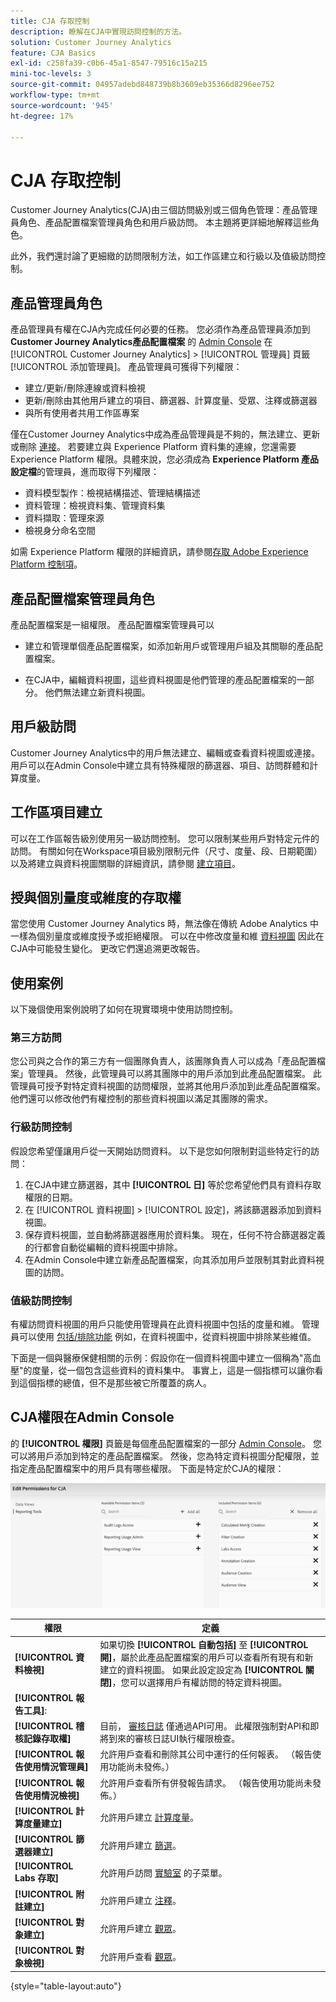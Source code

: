 ```yaml
---
title: CJA 存取控制
description: 瞭解在CJA中實現訪問控制的方法。
solution: Customer Journey Analytics
feature: CJA Basics
exl-id: c258fa39-c0b6-45a1-8547-79516c15a215
mini-toc-levels: 3
source-git-commit: 04957adebd848739b8b3609eb35366d8296ee752
workflow-type: tm+mt
source-wordcount: '945'
ht-degree: 17%

---
```


# CJA 存取控制

Customer Journey Analytics(CJA)由三個訪問級別或三個角色管理：產品管理員角色、產品配置檔案管理員角色和用戶級訪問。 本主題將更詳細地解釋這些角色。

此外，我們還討論了更細緻的訪問限制方法，如工作區建立和行級以及值級訪問控制。

## 產品管理員角色

產品管理員有權在CJA內完成任何必要的任務。 您必須作為產品管理員添加到 **Customer Journey Analytics產品配置檔案** 的 [Admin Console](https://adminconsole.adobe.com/enterprise/) 在 [!UICONTROL Customer Journey Analytics] > [!UICONTROL 管理員] 頁籤 [!UICONTROL 添加管理員]。 產品管理員可獲得下列權限：

* 建立/更新/刪除連線或資料檢視
* 更新/刪除由其他用戶建立的項目、篩選器、計算度量、受眾、注釋或篩選器
* 與所有使用者共用工作區專案

僅在Customer Journey Analytics中成為產品管理員是不夠的，無法建立、更新或刪除 [連接](/help/connections/overview.md)。 若要建立與 Experience Platform 資料集的連線，您還需要 Experience Platform 權限。具體來說，您必須成為 **Experience Platform 產品設定檔**&#x200B;的管理員，進而取得下列權限：

* 資料模型製作：檢視結構描述、管理結構描述
* 資料管理：檢視資料集、管理資料集
* 資料擷取：管理來源
* 檢視身分命名空間

如需 Experience Platform 權限的詳細資訊，請參閱[存取 Adobe Experience Platform 控制項](https://experienceleague.adobe.com/docs/experience-platform/access-control/home.html)。

## 產品配置檔案管理員角色

產品配置檔案是一組權限。 產品配置檔案管理員可以

* 建立和管理單個產品配置檔案，如添加新用戶或管理用戶組及其關聯的產品配置檔案。

* 在CJA中，編輯資料視圖，這些資料視圖是他們管理的產品配置檔案的一部分。 他們無法建立新資料視圖。

## 用戶級訪問

Customer Journey Analytics中的用戶無法建立、編輯或查看資料視圖或連接。 用戶可以在Admin Console中建立具有特殊權限的篩選器、項目、訪問群體和計算度量。

## 工作區項目建立

可以在工作區報告級別使用另一級訪問控制。 您可以限制某些用戶對特定元件的訪問。 有關如何在Workspace項目級別限制元件（尺寸、度量、段、日期範圍）以及將建立與資料視圖關聯的詳細資訊，請參閱 [建立項目](/help/analysis-workspace/curate-share/curate.md)。

## 授與個別量度或維度的存取權

當您使用 Customer Journey Analytics 時，無法像在傳統 Adobe Analytics 中一樣為個別量度或維度授予或拒絕權限。 可以在中修改度量和維 [資料視圖](/help/data-views/data-views.md) 因此在CJA中可能發生變化。 更改它們還追溯更改報告。

## 使用案例

以下幾個使用案例說明了如何在現實環境中使用訪問控制。

### 第三方訪問

您公司與之合作的第三方有一個團隊負責人，該團隊負責人可以成為「產品配置檔案」管理員。 然後，此管理員可以將其團隊中的用戶添加到此產品配置檔案。 此管理員可授予對特定資料視圖的訪問權限，並將其他用戶添加到此產品配置檔案。 他們還可以修改他們有權控制的那些資料視圖以滿足其團隊的需求。

### 行級訪問控制

假設您希望僅讓用戶從一天開始訪問資料。 以下是您如何限制對這些特定行的訪問：

1. 在CJA中建立篩選器，其中 **[!UICONTROL 日]** 等於您希望他們具有資料存取權限的日期。
1. 在 [!UICONTROL 資料視圖] > [!UICONTROL 設定]，將該篩選器添加到資料視圖。
1. 保存資料視圖，並自動將篩選器應用於資料集。 現在，任何不符合篩選器定義的行都會自動從編輯的資料視圖中排除。
1. 在Admin Console中建立新產品配置檔案，向其添加用戶並限制其對此資料視圖的訪問。

### 值級訪問控制

有權訪問資料視圖的用戶只能使用管理員在此資料視圖中包括的度量和維。 管理員可以使用 [包括/排除功能](/help/data-views/component-settings/include-exclude-values.md) 例如，在資料視圖中，從資料視圖中排除某些維值。

下面是一個與醫療保健相關的示例：假設你在一個資料視圖中建立一個稱為&quot;高血壓&quot;的度量，從一個包含這些資料的資料集中。 事實上，這是一個指標可以讓你看到這個指標的總值，但不是那些被它所覆蓋的病人。

## CJA權限在Admin Console

的 **[!UICONTROL 權限]** 頁籤是每個產品配置檔案的一部分 [Admin Console](https://adminconsole.adobe.com/enterprise/)。 您可以將用戶添加到特定的產品配置檔案。 然後，您為特定資料視圖分配權限，並指定產品配置檔案中的用戶具有哪些權限。 下面是特定於CJA的權限：

![管理控制台權限](assets/permissions.png)

| 權限 | 定義 |
| --- | --- |
| **[!UICONTROL 資料檢視]** | 如果切換 **[!UICONTROL 自動包括]** 至 **[!UICONTROL 開]**，屬於此產品配置檔案的用戶可以查看所有現有和新建立的資料視圖。 如果此設定設定為 **[!UICONTROL 關閉]**，您可以選擇用戶有權訪問的特定資料視圖。 |
| **[!UICONTROL 報告工具]**: |  |
| **[!UICONTROL 稽核記錄存取權]** | 目前， [審核日誌](https://adobe.io/cja-apis/docs/endpoints/auditlogs/) 僅通過API可用。 此權限強制對API和即將到來的審核日誌UI執行權限檢查。 |
| **[!UICONTROL 報告使用情況管理員]** | 允許用戶查看和刪除其公司中運行的任何報表。 （報告使用功能尚未發佈。） |
| **[!UICONTROL 報告使用情況檢視]** | 允許用戶查看所有併發報告請求。 （報告使用功能尚未發佈。） |
| **[!UICONTROL 計算度量建立]** | 允許用戶建立 [計算度量](/help/components/calc-metrics/calc-metr-overview.md)。 |
| **[!UICONTROL 篩選器建立]** | 允許用戶建立 [篩選](/help/components/filters/filters-overview.md)。 |
| **[!UICONTROL Labs 存取]** | 允許用戶訪問 [實驗室](/help/labs/labs.md) 的子菜單。 |
| **[!UICONTROL 附註建立]** | 允許用戶建立 [注釋](/help/components/annotations/overview.md)。 |
| **[!UICONTROL 對象建立]** | 允許用戶建立 [觀眾](/help/components/audiences/audiences-overview.md)。 |
| **[!UICONTROL 對象檢視]** | 允許用戶查看 [觀眾](/help/components/audiences/audiences-overview.md)。 |

{style=&quot;table-layout:auto&quot;}
